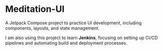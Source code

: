 # Meditation-UI

A Jetpack Compose project to practice UI development, including components, layouts, and state management.

I am also using this project to learn **Jenkins**, focusing on setting up CI/CD pipelines and automating build and deployment processes.
